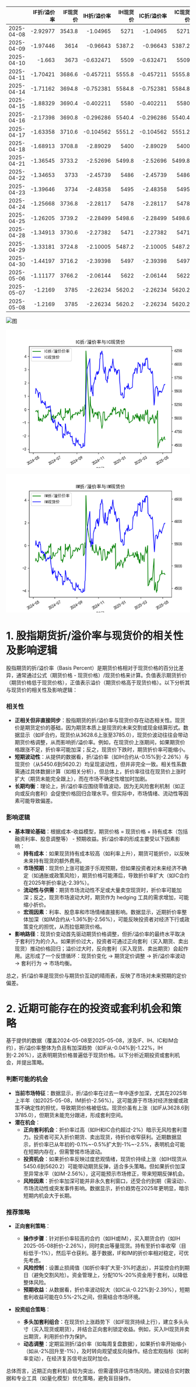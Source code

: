 |            |   IF折/溢价率 |   IF现货价 |   IH折/溢价率 |   IH现货价 |   IC折/溢价率 |   IC现货价 |   IH折/溢价率 |   IH现货价 |
|:-----------|--------------:|-----------:|--------------:|-----------:|--------------:|-----------:|--------------:|-----------:|
| 2025-04-08 |      -2.92977 |     3543.8 |     -1.04965  |     5271   |     -1.04965  |     5271   |      -3.91353 |     5313.6 |
| 2025-04-09 |      -1.97446 |     3614   |     -0.96643  |     5387.2 |     -0.96643  |     5387.2 |      -3.9405  |     5429.6 |
| 2025-04-10 |      -1.663   |     3673   |     -0.632471 |     5509   |     -0.632471 |     5509   |      -3.56785 |     5578.2 |
| 2025-04-11 |      -1.70421 |     3686.6 |     -0.457211 |     5555.8 |     -0.457211 |     5555.8 |      -3.2409  |     5672.2 |
| 2025-04-14 |      -1.71162 |     3694.8 |     -0.752381 |     5584.8 |     -0.752381 |     5584.8 |      -4.13446 |     5693   |
| 2025-04-15 |      -1.88329 |     3690.4 |     -0.402211 |     5580   |     -0.402211 |     5580   |      -3.95041 |     5680.4 |
| 2025-04-16 |      -2.17398 |     3690.8 |     -0.296286 |     5540.4 |     -0.296286 |     5540.4 |      -3.98173 |     5603   |
| 2025-04-17 |      -1.63358 |     3710.6 |     -0.104562 |     5551.2 |     -0.104562 |     5551.2 |      -3.18113 |     5653.8 |
| 2025-04-18 |      -1.68913 |     3708.8 |     -2.89029  |     5400   |     -2.89029  |     5400   |      -3.25269 |     5642   |
| 2025-04-21 |      -1.36545 |     3733.2 |     -2.52696  |     5499.8 |     -2.52696  |     5499.8 |      -3.06818 |     5770   |
| 2025-04-22 |      -1.34653 |     3733   |     -2.45739  |     5486   |     -2.45739  |     5486   |      -3.02072 |     5769.6 |
| 2025-04-23 |      -1.39646 |     3734   |     -2.48358  |     5495   |     -2.48358  |     5495   |      -2.75012 |     5820   |
| 2025-04-24 |      -1.25668 |     3736.8 |     -2.28117  |     5478   |     -2.28117  |     5478   |      -2.58556 |     5767.4 |
| 2025-04-25 |      -1.26205 |     3739.2 |     -2.28499  |     5498.6 |     -2.28499  |     5498.6 |      -2.57433 |     5786.6 |
| 2025-04-28 |      -1.34913 |     3730.6 |     -2.27382  |     5471   |     -2.27382  |     5471   |      -2.51923 |     5729   |
| 2025-04-29 |      -1.33181 |     3724.8 |     -2.10005  |     5487.2 |     -2.10005  |     5487.2 |      -2.19842 |     5773.6 |
| 2025-04-30 |      -1.44197 |     3716.2 |     -2.39398  |     5497   |     -2.39398  |     5497   |      -2.49939 |     5801.4 |
| 2025-05-06 |      -1.11177 |     3766.2 |     -2.06144  |     5622   |     -2.06144  |     5622   |      -2.45329 |     5953.2 |
| 2025-05-07 |      -1.2169  |     3785   |     -2.26234  |     5620.2 |     -2.26234  |     5620.2 |      -2.55739 |     5955.2 |
| 2025-05-08 |      -1.2169  |     3785   |     -2.26234  |     5620.2 |     -2.26234  |     5620.2 |      -2.55739 |     5955.2 |![图](Stock_index_IF.png)

![图](Stock_index_IH.png)

![图](Stock_index_IC.png)

![图](Stock_index_IM.png)

# 1. 股指期货折/溢价率与现货价的相关性及影响逻辑

股指期货的折/溢价率（Basis Percent）是期货价格相对于现货价格的百分比差异，通常通过公式（期货价格 - 现货价格）/现货价格来计算。负值表示期货折价（期货价格低于现货价格），正值表示溢价（期货价格高于现货价格）。以下分析其与现货价的相关性及影响逻辑：

### 相关性
- **正相关但非直接同步**：股指期货的折/溢价率与现货价存在动态相关性。现货价是期货定价的基础，因为期货本质上是现货的未来交割或现金结算形式。数据显示（如IF合约，现货价从3628.6上涨至3785.0），现货价波动往往会带动期货价格调整，从而影响折/溢价率。例如，在现货价上涨期间，如果期货价格跟涨不足，折价率可能加深；反之，现货价下跌时，期货折价率可能缩小。
- **短期波动性**：从提供的数据看，折/溢价率（如IH合约从-0.15%到-2.26%）与现货价（从5450.6到5620.2）均呈现波动性，但并非完全一致。相关性系数需通过具体数据计算（如相关分析），但总体上，折价率往往在现货价上涨时扩大（期货未能完全跟上），而在市场不确定性增加时加剧。
- **长期均衡**：理论上，折/溢价率应围绕零值波动，因为无风险套利机制（如正向或反向套利）会促使价格回归合理水平。但实际中，市场情绪、流动性等因素可能导致偏差。

### 影响逻辑
- **基本理论基础**：根据成本-收益模型，期货价格 = 现货价格 + 持有成本（包括融资利率、股息调整等） - 预期收益。折/溢价率的形成主要受以下因素影响：
  - **持有成本**：如果现货持有成本较高（如利率上升），期货可能折价，以反映未来持有现货的额外费用。
  - **市场预期**：现货价上涨可能源于乐观预期，但如果投资者对未来经济不确定（如通胀或政策风险），期货价格可能滞后，导致折价率扩大（如IC合约在2025年折价率达-2.39%）。
  - **流动性与供需**：期货市场流动性不足或大量卖空现货时，折价率可能加深；反之，现货市场波动大时，期货作为 hedging 工具的需求增加，可能缩小折价。
  - **宏观因素**：利率、股息率和市场情绪直接影响。数据显示，近期折价率整体加深（如IM合约从-1.36%到-2.56%），可能反映投资者对经济下行或政策变化的担忧，从而拉低期货价格。
- **影响路径**：现货价变动首先驱动期货价格调整，但折/溢价率的最终水平取决于套利行为的介入。如果折价过大，投资者可通过正向套利（买入期货、卖出现货）推动价格回归；溢价过大时，反向套利（买入现货、卖出期货）会起作用。这形成了一个反馈循环：现货价变化 → 期货定价调整 → 折/溢价率波动 → 套利行为 → 市场均衡。

总之，折/溢价率是现货价与期货价互动的晴雨表，反映了市场对未来预期的定价偏差。

# 2. 近期可能存在的投资或套利机会和策略

基于提供的数据（覆盖2024-05-08至2025-05-08，涉及IF、IH、IC和IM合约），折/溢价率整体为负且有加深趋势（如IF从-0.04%到-1.22%，IH到-2.26%），这表明期货价格普遍低于现货价格。以下分析近期投资或套利机会，并提出策略。

### 判断可能的机会
- **当前市场特征**：数据显示，折/溢价率在过去一年中逐步加深，尤其在2025年上半年（如2025-05-08，IM折价-2.56%）。这可能源于市场对经济放缓或政策不确定性的担忧，导致期货价格被低估。现货价虽有上涨（如IF从3628.6到3785.0），但期货未能充分跟进，形成套利空间。
- **潜在机会**：
  - **正向套利机会**：折价率过高（如IH和IC合约超过-2%）暗示无风险套利潜力。投资者可买入折价期货、卖出现货，待折价收窄获利。近期数据显示，折价率已从年初的-0.1%~-0.5%扩大到-1%~-2.5%，表明机会可能在短期内存在，但需警惕市场波动。
  - **投资机会**：如果折价率反映过度悲观情绪，现货价持续上涨（如IH现货从5450.6到5620.2）可能带动期货反弹，适合多头策略。但如果折价加深至异常水平（如IM-2.56%），这可能预示市场修正，带来短期反弹机会。
  - **风险因素**：折价率加深可能并非永久套利窗口，还受合约到期（需滚动）、市场流动性或突发事件影响。数据显示，折价趋势在2025年更明显，暗示短期内机会大于长期。

### 推荐策略
- **正向套利策略**：
  - **操作步骤**：针对折价率较高的合约（如IH或IM），买入期货合约（如IH 2025-05-08折价-2.26%），同时卖出等量现货。持有至折价率收窄（目标低于-1%），然后平仓获利。基于数据，IF和IM的折价率相对稳定，可优先考虑。
  - **风险控制**：设置止损阈值（如折价率扩大至-3%时退出），并监控合约到期日（避免交割风险）。资金管理上，分配10%-20%资金用于套利，以降低整体风险。
  - **预期收益**：从数据看，折价率波动较大（如IC从-0.22%到-2.39%），短期套利收益可能在0.5%-2%之间，但需结合市场环境。
  
- **投资组合策略**：
  - **多头加套利组合**：在现货价上涨趋势下（如IF现货持续上行），建立多头头寸（买入现货或期货），并结合正向套利锁定收益。例如，买入IH现货并卖出期货，利用折价作为保护。
  - **动态调整**：定期监测折/溢价率（如每周复盘数据），如果折价率开始缩小（如从-2%回升至-1%），及时转向观望或反向操作。结合宏观指标（如利率变动），在经济复苏信号出现时加仓。

总体而言，近期正向套利机会较为突出，但需谨慎评估市场风险。建议结合实时数据和专业工具（如量化模型）优化策略，避免盲目操作。

